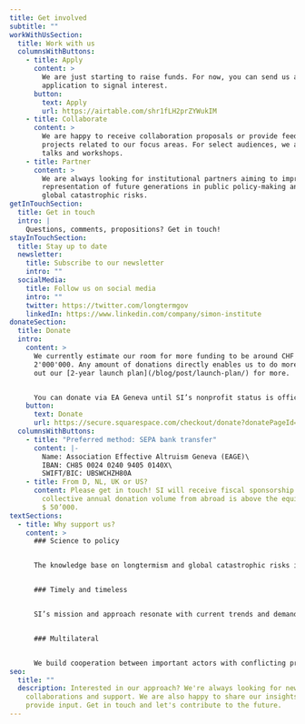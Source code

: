 ```yaml
---
title: Get involved
subtitle: ""
workWithUsSection:
  title: Work with us
  columnsWithButtons:
    - title: Apply
      content: >
        We are just starting to raise funds. For now, you can send us a general
        application to signal interest.
      button:
        text: Apply
        url: https://airtable.com/shr1fLH2prZYWukIM
    - title: Collaborate
      content: >
        We are happy to receive collaboration proposals or provide feedback on
        projects related to our focus areas. For select audiences, we also give
        talks and workshops.
    - title: Partner
      content: >
        We are always looking for institutional partners aiming to improve the
        representation of future generations in public policy-making and reduce
        global catastrophic risks.
getInTouchSection:
  title: Get in touch
  intro: |
    Questions, comments, propositions? Get in touch!
stayInTouchSection:
  title: Stay up to date
  newsletter:
    title: Subscribe to our newsletter
    intro: ""
  socialMedia:
    title: Follow us on social media
    intro: ""
    twitter: https://twitter.com/longtermgov
    linkedIn: https://www.linkedin.com/company/simon-institute
donateSection:
  title: Donate
  intro:
    content: >
      We currently estimate our room for more funding to be around CHF
      2'000'000. Any amount of donations directly enables us to do more. Check
      out our [2-year launch plan](/blog/post/launch-plan/) for more.


      You can donate via EA Geneva until SI’s nonprofit status is officially recognized. This also makes your contribution tax deductible in Switzerland.
    button:
      text: Donate
      url: https://secure.squarespace.com/checkout/donate?donatePageId=5c003973c2241b0a1e7b9388
  columnsWithButtons:
    - title: "Preferred method: SEPA bank transfer"
      content: |-
        Name: Association Effective Altruism Geneva (EAGE)\
        IBAN: CH85 0024 0240 9405 0140X\
        SWIFT/BIC: UBSWCHZH80A
    - title: From D, NL, UK or US?
      content: Please get in touch! SI will receive fiscal sponsorship if the
        collective annual donation volume from abroad is above the equivalent of
        $ 50’000.
textSections:
  - title: Why support us?
    content: >
      ### Science to policy


      The knowledge base on longtermism and global catastrophic risks is expanding rapidly. SI empowers policy-makers to make sense of all the information and act in the face of uncertainty.


      ### Timely and timeless


      SI’s mission and approach resonate with current trends and demands in policy networks. Our discreet support and longterm focus make us a uniquely trustworthy ally for change.


      ### Multilateral


      We build cooperation between important actors with conflicting preferences by facilitating mutual understanding, information exchange, collective prioritization and policy learning.
seo:
  title: ""
  description: Interested in our approach? We're always looking for new ideas,
    collaborations and support. We are also happy to share our insights and
    provide input. Get in touch and let's contribute to the future.
---
```

